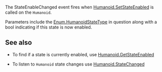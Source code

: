 The StateEnableChanged event fires when [Humanoid.SetStateEnabled](https://developer.roblox.com/api-reference/function/Humanoid/SetStateEnabled) is called on the `Humanoid`.

Parameters include the [Enum.HumanoidStateType](https://developer.roblox.com/search#stq=HumanoidStateType) in question along with a bool indicating if this state is now enabled.

## See also

 - To find if a state is currently enabled, use [Humanoid.GetStateEnabled](https://developer.roblox.com/api-reference/function/Humanoid/GetStateEnabled)

 - To listen to `Humanoid` state changes use [Humanoid.StateChanged](https://developer.roblox.com/api-reference/event/Humanoid/StateChanged)